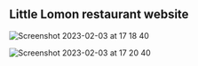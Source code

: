  ## Little Lomon restaurant website

![Screenshot 2023-02-03 at 17 18 40](https://user-images.githubusercontent.com/100515728/216653530-0caf4056-cc0b-4bb5-a653-cdf0201b3a00.png)

![Screenshot 2023-02-03 at 17 20 40](https://user-images.githubusercontent.com/100515728/216653928-f7c8cb5e-01d7-486b-aee2-f12a7237c37d.png)
